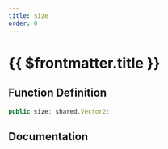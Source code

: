 ```yaml
---
title: size
order: 0
---
```


# {{ $frontmatter.title }}

## Function Definition

```ts
public size: shared.Vector2;
```

## Documentation

<!--@include: ./parts/size.md-->
